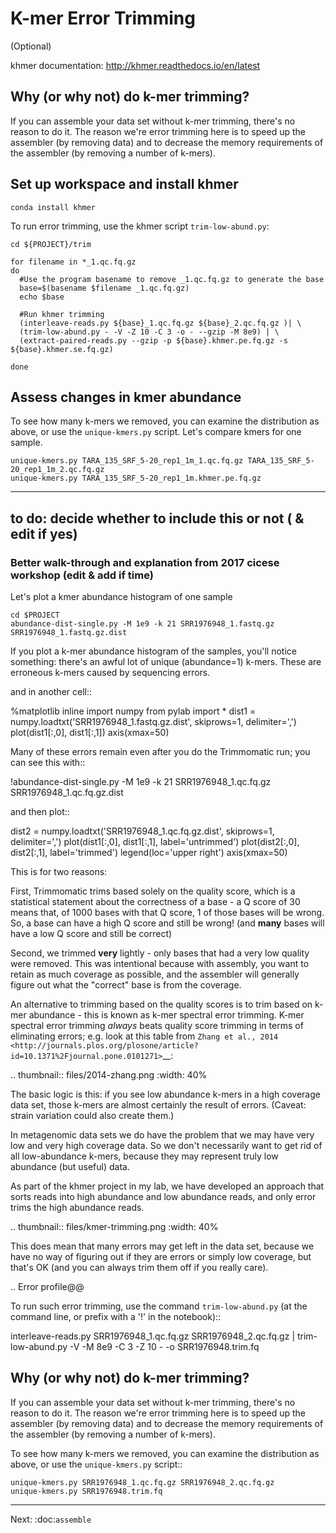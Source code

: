 # K-mer Error Trimming

(Optional)

khmer documentation: http://khmer.readthedocs.io/en/latest

## Why (or why not) do k-mer trimming?

If you can assemble your data set without k-mer trimming, there's no
reason to do it.  The reason we're error trimming here is to speed up
the assembler (by removing data) and to decrease the memory requirements
of the assembler (by removing a number of k-mers).

## Set up workspace and install khmer 

```
conda install khmer
```

To run error trimming, use the khmer script `trim-low-abund.py`:

```
cd ${PROJECT}/trim

for filename in *_1.qc.fq.gz
do
  #Use the program basename to remove _1.qc.fq.gz to generate the base
  base=$(basename $filename _1.qc.fq.gz)
  echo $base

  #Run khmer trimming
  (interleave-reads.py ${base}_1.qc.fq.gz ${base}_2.qc.fq.gz )| \
  (trim-low-abund.py - -V -Z 10 -C 3 -o - --gzip -M 8e9) | \ 
  (extract-paired-reads.py --gzip -p ${base}.khmer.pe.fq.gz -s ${base}.khmer.se.fq.gz)

done
```

## Assess changes in kmer abundance

To see how many k-mers we removed, you can examine the distribution as above,
or use the `unique-kmers.py` script. Let's compare kmers for one sample.

```
unique-kmers.py TARA_135_SRF_5-20_rep1_1m_1.qc.fq.gz TARA_135_SRF_5-20_rep1_1m_2.qc.fq.gz
unique-kmers.py TARA_135_SRF_5-20_rep1_1m.khmer.pe.fq.gz
```  

-----



## to do: decide whether to include this or not ( & edit if yes)


### Better walk-through and explanation from 2017 cicese workshop (edit & add if time)

Let's plot a kmer abundance histogram of one sample
```
cd $PROJECT
abundance-dist-single.py -M 1e9 -k 21 SRR1976948_1.fastq.gz SRR1976948_1.fastq.gz.dist

```

If you plot a k-mer abundance histogram of the samples, you'll
notice something: there's an awful lot of unique (abundance=1) k-mers.
These are erroneous k-mers caused by sequencing errors.



and in another cell::

  %matplotlib inline
  import numpy
  from pylab import *
  dist1 = numpy.loadtxt('SRR1976948_1.fastq.gz.dist', skiprows=1, delimiter=',')
  plot(dist1[:,0], dist1[:,1])
  axis(xmax=50)

Many of these errors remain even after you do the Trimmomatic run; you can
see this with::

  !abundance-dist-single.py -M 1e9 -k 21 SRR1976948_1.qc.fq.gz SRR1976948_1.qc.fq.gz.dist

and then plot::

  dist2 = numpy.loadtxt('SRR1976948_1.qc.fq.gz.dist', skiprows=1, delimiter=',')
  plot(dist1[:,0], dist1[:,1], label='untrimmed')
  plot(dist2[:,0], dist2[:,1], label='trimmed')
  legend(loc='upper right')
  axis(xmax=50)

This is for
two reasons:

First, Trimmomatic trims based solely on the quality score, which is
a statistical statement about the correctness of a base - a Q score
of 30 means that, of 1000 bases with that Q score, 1 of those
bases will be wrong.  So, a base can have a high Q score and still
be wrong! (and **many** bases will have a low Q score and still be
correct)

Second, we trimmed **very** lightly - only bases that had a very low
quality were removed.  This was intentional because with assembly,
you want to retain as much coverage as possible, and the assembler
will generally figure out what the "correct" base is from the coverage.

An alternative to trimming based on the quality scores is to trim based on
k-mer abundance - this is known as k-mer spectral error trimming.  K-mer
spectral error trimming *always* beats quality score trimming in terms
of eliminating errors; e.g. look at this table from `Zhang et al., 2014 <http://journals.plos.org/plosone/article?id=10.1371%2Fjournal.pone.0101271>`__:

.. thumbnail:: files/2014-zhang.png
   :width: 40%

The basic logic is this: if you see low abundance k-mers in a high
coverage data set, those k-mers are almost certainly the result of
errors.  (Caveat: strain variation could also create them.)

In metagenomic data sets we do have the problem that we may have very
low and very high coverage data.  So we don't necessarily want to get
rid of all low-abundance k-mers, because they may represent truly low
abundance (but useful) data.

As part of the khmer project in my lab, we have developed an approach
that sorts reads into high abundance and low abundance reads, and only
error trims the high abundance reads.

.. thumbnail:: files/kmer-trimming.png
   :width: 40%

This does mean that many errors may get left in the data set, because we
have no way of figuring out if they are errors or simply low coverage,
but that's OK (and you can always trim them off if you really care).

.. Error profile@@

To run such error trimming, use the command ``trim-low-abund.py``
(at the command line, or prefix with a '!' in the notebook)::

  interleave-reads.py SRR1976948_1.qc.fq.gz SRR1976948_2.qc.fq.gz |
     trim-low-abund.py -V -M 8e9 -C 3 -Z 10 - -o SRR1976948.trim.fq

Why (or why not) do k-mer trimming?
-----------------------------------

If you can assemble your data set without k-mer trimming, there's no
reason to do it.  The reason we're error trimming here is to speed up
the assembler (by removing data) and to decrease the memory requirements
of the assembler (by removing a number of k-mers).

To see how many k-mers we removed, you can examine the distribution as above,
or use the ``unique-kmers.py`` script::

    unique-kmers.py SRR1976948_1.qc.fq.gz SRR1976948_2.qc.fq.gz
    unique-kmers.py SRR1976948.trim.fq


----

Next: :doc:`assemble`
    
